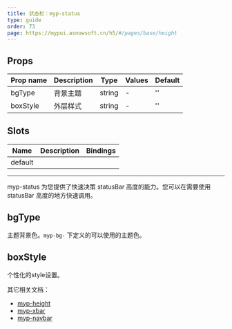 ```yaml
---
title: 状态栏：myp-status
type: guide
order: 73
page: https://mypui.asnowsoft.cn/h5/#/pages/base/height
---
```


## Props

| Prop name | Description | Type   | Values | Default |
| --------- | ----------- | ------ | ------ | ------- |
| bgType    | 背景主题    | string | -      | ''      |
| boxStyle  | 外层样式    | string | -      | ''      |

## Slots

| Name    | Description | Bindings |
| ------- | ----------- | -------- |
| default |             |          |

---

myp-status 为您提供了快速决策 statusBar 高度的能力。您可以在需要使用 statusBar 高度的地方快速调用。

## bgType

主题背景色。`myp-bg-` 下定义的可以使用的主题色。

## boxStyle

个性化的style设置。

其它相关文档：

- [myp-height](/doc/guide/myp-height.html) 
- [myp-xbar](/doc/guide/myp-xbar.html) 
- [myp-navbar](/doc/guide/myp-navbar.html)
